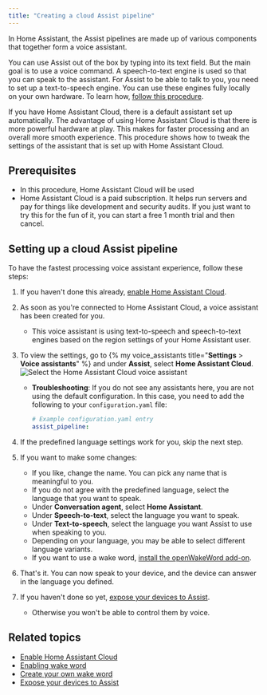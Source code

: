 ```yaml
---
title: "Creating a cloud Assist pipeline"
---
```


In Home Assistant, the Assist pipelines are made up of various components that together form a voice assistant.

You can use Assist out of the box by typing into its text field. But the main goal is to use a voice command. A speech-to-text engine is used so that you can speak to the assistant. For Assist to be able to talk to you, you need to set up a text-to-speech engine. You can use these engines fully locally on your own hardware. To learn how, [follow this procedure](/voice_control/create_wake_word/).

If you have Home Assistant Cloud, there is a default assistant set up automatically. The advantage of using Home Assistant Cloud is that there is more powerful hardware at play. This makes for faster processing and an overall more smooth experience. This procedure shows how to tweak the settings of the assistant that is set up with Home Assistant Cloud.

## Prerequisites

- In this procedure, Home Assistant Cloud will be used
- Home Assistant Cloud is a paid subscription. It helps run servers and pay for things like development and security audits. If you just want to try this for the fun of it, you can start a free 1 month trial and then cancel.

## Setting up a cloud Assist pipeline

To have the fastest processing voice assistant experience, follow these steps:

1. If you haven't done this already, [enable Home Assistant Cloud](https://www.nabucasa.com/config/).
2. As soon as you're connected to Home Assistant Cloud, a voice assistant has been created for you.
   - This voice assistant is using text-to-speech and speech-to-text engines based on the region settings of your Home Assistant user.
3. To view the settings, go to {% my voice_assistants title="**Settings** > **Voice assistants**" %} and under **Assist**, select **Home Assistant Cloud**.
     ![Select the Home Assistant Cloud voice assistant](/images/assist/assistants_ha_cloud.png)

     - **Troubleshooting**: If you do not see any assistants here, you are not using the default configuration. In this case, you need to add the following to your `configuration.yaml` file:

       ```yaml
       # Example configuration.yaml entry
       assist_pipeline:
       ```
4. If the predefined language settings work for you, skip the next step.
5. If you want to make some changes:
   - If you like, change the name. You can pick any name that is meaningful to you.
   - If you do not agree with the predefined language, select the language that you want to speak.
   - Under **Conversation agent**, select **Home Assistant**.
   - Under **Speech-to-text**, select the language you want to speak.
   - Under **Text-to-speech**, select the language you want Assist to use when speaking to you.
   - Depending on your language, you may be able to select different language variants.
   - If you want to use a wake word, [install the openWakeWord add-on](/voice_control/install_wake_word_add_on/).

6. That's it. You can now speak to your device, and the device can answer in the language you defined.
7. If you haven't done so yet, [expose your devices to Assist](/voice_control/voice_remote_expose_devices/#exposing-your-devices).
   - Otherwise you won't be able to control them by voice.

## Related topics

- [Enable Home Assistant Cloud](https://www.nabucasa.com/config/)
- [Enabling wake word](/voice_control/install_wake_word_add_on/)
- [Create your own wake word](/voice_control/create_wake_word/)
- [Expose your devices to Assist](/voice_control/voice_remote_expose_devices/#exposing-your-devices)
